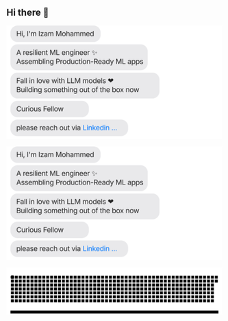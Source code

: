 ## Hi there 👋

[![](https://github.com/izam-mohammed/izam-mohammed/blob/feature/chat.svg)](https://www.linkedin.com/in/izammohammed/) 

[![Visit My LinkedIn Profile](https://github.com/izam-mohammed/izam-mohammed/blob/feature/chat.svg)](https://www.linkedin.com/in/yourprofile/)


[![](https://github.com/izam-mohammed/izam-mohammed/blob/feature/github-contribution-grid-snake.svg)](https://www.linkedin.com/in/izammohammed/)

<!--
**sahil1213-ux/sahil1213-ux** is a ✨ _special_ ✨ repository because its `README.md` (this file) appears on your GitHub profile.

Here are some ideas to get you started:

- 🔭 I’m currently working on ...
- 🌱 I’m currently learning ...
- 👯 I’m looking to collaborate on ...
- 🤔 I’m looking for help with ...
- 💬 Ask me about ...
- 📫 How to reach me: ...
- 😄 Pronouns: ...
- ⚡ Fun fact: ...
-->
